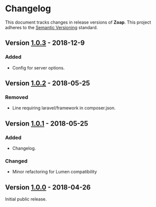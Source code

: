 # Changelog

This document tracks changes in release versions of **Zoap**. This project adheres to the [Semantic Versioning](http://semver.org/spec/v2.0.0.html) standard.

## Version [1.0.3](https://github.com/viewflex/zoap/tree/1.0.3) - 2018-12-9

### Added

- Config for server options.


## Version [1.0.2](https://github.com/viewflex/zoap/tree/1.0.2) - 2018-05-25

### Removed

- Line requiring laravel/framework in composer.json.


## Version [1.0.1](https://github.com/viewflex/zoap/tree/1.0.1) - 2018-05-25

### Added

- Changelog.

### Changed

- Minor refactoring for Lumen compatibility


## Version [1.0.0](https://github.com/viewflex/zoap/tree/1.0) - 2018-04-26

Initial public release.
